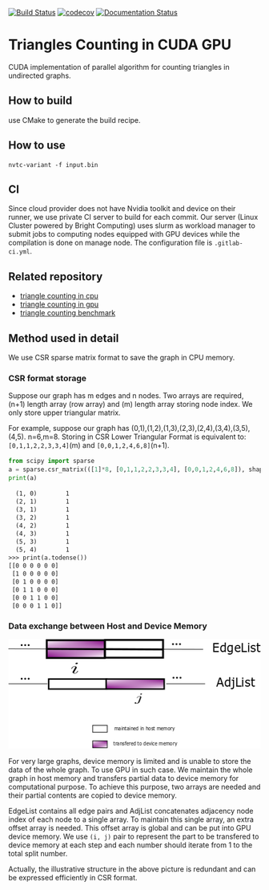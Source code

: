 [![Build Status](https://travis-ci.com/zhaofeng-shu33/triangle_counting_gpu.svg?branch=master)](https://travis-ci.com/zhaofeng-shu33/triangle_counting_gpu)
[![codecov](https://codecov.io/gh/zhaofeng-shu33/triangle_counting_gpu/branch/master/graph/badge.svg)](https://codecov.io/gh/zhaofeng-shu33/triangle_counting_gpu)
[![Documentation Status](https://readthedocs.org/projects/triangle-counting-gpu/badge/?version=latest)](https://triangle-counting-gpu.readthedocs.io/en/latest/?badge=latest)

Triangles Counting in CUDA GPU
=========

CUDA implementation of parallel algorithm for counting triangles in undirected graphs.

## How to build
use CMake to generate the build recipe.

## How to use
```
nvtc-variant -f input.bin
```
## CI
Since cloud provider does not have Nvidia toolkit and device on their runner, we use private CI server to build for each commit.
Our server (Linux Cluster powered by Bright Computing) uses slurm as workload manager to submit jobs to computing nodes equipped with GPU devices while the 
compilation is done on manage node. The configuration file is `.gitlab-ci.yml`.

## Related repository
* [triangle counting in cpu](https://github.com/zhaofeng-shu33/triangle_counting)
* [triangle counting in gpu](https://github.com/adampolak/triangles)
* [triangle counting benchmark](https://github.com/zhaofeng-shu33/triangle_counting_benchmark)

## Method used in detail
We use CSR sparse matrix format to save the graph in CPU memory.
### CSR format storage
Suppose our graph has m edges and n nodes.
Two arrays are required, (n+1) length array
(row array) and (m) length array storing node index. We only store upper triangular matrix.

For example, suppose our graph has (0,1),(1,2),(1,3),(2,3),(2,4),(3,4),(3,5),(4,5).
n=6,m=8.
Storing in CSR Lower Triangular Format is equivalent to:
`[0,1,1,2,2,3,3,4]`(m) and `[0,0,1,2,4,6,8]`(n+1).

```Python
from scipy import sparse
a = sparse.csr_matrix(([1]*8, [0,1,1,2,2,3,3,4], [0,0,1,2,4,6,8]), shape=(6,6))
print(a)
```

```shell
  (1, 0)        1
  (2, 1)        1
  (3, 1)        1
  (3, 2)        1
  (4, 2)        1
  (4, 3)        1
  (5, 3)        1
  (5, 4)        1
>>> print(a.todense())
[[0 0 0 0 0 0]
 [1 0 0 0 0 0]
 [0 1 0 0 0 0]
 [0 1 1 0 0 0]
 [0 0 1 1 0 0]
 [0 0 0 1 1 0]]
```

### Data exchange between Host and Device Memory
![png](method.png)

For very large graphs, device memory is limited and is unable to store the data of the whole graph.
To use GPU in such case. We maintain the whole graph in host memory and transfers partial data to device memory for computational purpose. To achieve this purpose, two arrays are needed and their partial contents are copied to device memory.

EdgeList contains all edge pairs and AdjList concatenates adjacency node index of each node to a single array. To maintain this single array, an extra offset array is needed. This offset array is global and can be put into GPU device memory. We use `(i, j)` pair to represent the part to be transfered to device memory at each step and each number should iterate from 1 to the total split number.

Actually, the illustrative structure in the above picture is redundant and can be expressed efficiently in CSR format. 